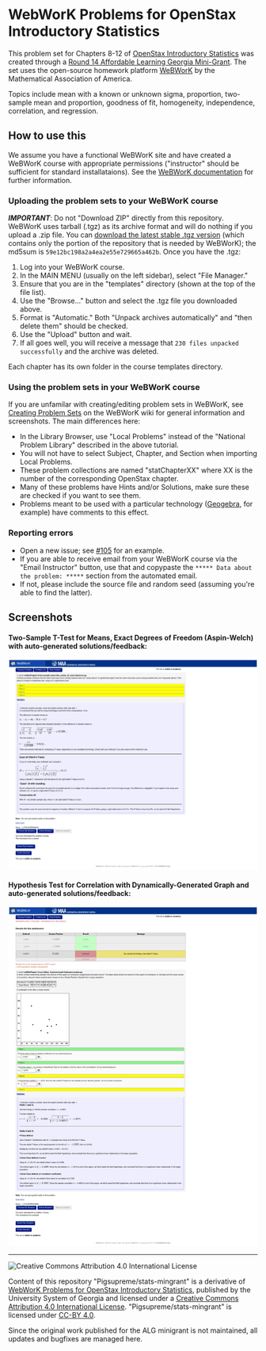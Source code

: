 # WebWorK Problems for OpenStax Introductory Statistics

This problem set for Chapters 8-12 of [OpenStax Introductory Statistics](https://openstax.org/details/books/introductory-statistics) was created through a [Round 14 Affordable Learning Georgia Mini-Grant](https://affordablelearninggeorgia.org/about/r14_grantees). The set uses the open-source homework platform [WeBWorK](https://webwork.maa.org/) by the Mathematical Association of America.

Topics include mean with a known or unknown sigma, proportion, two-sample mean and proportion, goodness of fit, homogeneity, independence, correlation, and regression.

## How to use this

We assume you have a functional WeBWorK site and have created a WeBWorK course with appropriate permissions ("instructor" should be sufficient for standard installataions). See the [WeBWorK documentation](https://webwork.maa.org/documentation.html) for further information.

### Uploading the problem sets to your WeBWorK course

***IMPORTANT***: Do not "Download ZIP" directly from this repository. WeBWorK uses tarball (.tgz) as its archive format and will do nothing if you upload a .zip file. You can [download the latest stable .tgz version](stats-minigrant-06_05_2021.tgz) (which contains only the portion of the repository that is needed by WeBWorK); the md5sum is `59e12bc198a2a4ea2e55e729665a462b`. Once you have the .tgz:

1. Log into your WeBWorK course.
2. In the MAIN MENU (usually on the left sidebar), select "File Manager."
3. Ensure that you are in the "templates" directory (shown at the top of the file list).
4. Use the "Browse..." button and select the .tgz file you downloaded above.
5. Format is "Automatic." Both "Unpack archives automatically" and "then delete them" should be checked.
6. Use the "Upload" button and wait.
7. If all goes well, you will receive a message that `230 files unpacked successfully` and the archive was deleted.

Each chapter has its own folder in the course templates directory.

### Using the problem sets in your WeBWorK course

If you are unfamilar with creating/editing problem sets in WeBWorK, see [Creating Problem Sets](https://webwork.maa.org/wiki/Creating_Problem_Sets) on the WeBWorK wiki for general information and screenshots. The main differences here:

* In the Library Browser, use "Local Problems" instead of the "National Problem Library" described in the above tutorial.
* You will not have to select Subject, Chapter, and Section when importing Local Problems.
* These problem collections are named "statChapterXX" where XX is the number of the corresponding OpenStax chapter.
* Many of these problems have Hints and/or Solutions, make sure these are checked if you want to see them.
* Problems meant to be used with a particular technology ([Geogebra](https://www.geogebra.org/classic), for example) have comments to this effect.

### Reporting errors

* Open a new issue; see [#105](https://github.com/PigSupreme/stats-minigrant/issues/105) for an example.
* If you are able to receive email from your WeBWorK course via the "Email Instructor" button, use that and copypaste the ````***** Data about the problem: *****```` section from the automated email.
* If not, please include the source file and random seed (assuming you're able to find the latter).

## Screenshots

#### Two-Sample T-Test for Means, Exact Degrees of Freedom (Aspin-Welch) with auto-generated solutions/feedback:

![Two-Sample Hypothesis Test Example](info/TwoSampleTAspinWelch.png)

#### Hypothesis Test for Correlation with Dynamically-Generated Graph and auto-generated solutions/feedback:

![Regression Example](info/RegressionExample.png)

----
![Creative Commons Attribution 4.0 International License](https://resources.bepress.com/assets/cc-by-4.0-88x31.png)

Content of this repository "Pigsupreme/stats-mingrant" is a derivative of [WebWorK Problems for OpenStax Introductory Statistics](https://alg.manifoldapp.org/projects/webwork-introstats-clayton), published by the University System of Georgia and licensed under a [Creative Commons Attribution 4.0 International License](https://creativecommons.org/licenses/by/4.0/). "Pigsupreme/stats-mingrant" is licensed under [CC-BY 4.0](https://creativecommons.org/licenses/by/4.0/).

Since the original work published for the ALG minigrant is not maintained, all updates and bugfixes are managed here.
